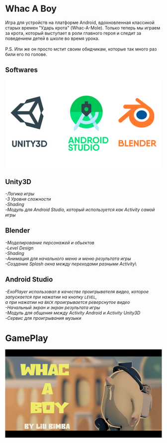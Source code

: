 Whac A Boy
==========

Игра для устройств на платформе Android, вдохновленная классикой старых времен "Ударь крота" (Whac-A-Mole). Только теперь мы играем за крота, который выступает в роли главного героя и следит за поведением детей в школе во время урока.\
\
P.S. Или же он просто мстит своим обидчикам, которые так много раз били его по голове.

Softwares
---------

![](footage/softwares_image.png)

Unity3D
-------------
*-Логика игры*\
*-3 Уровня сложности*\
*-Shading*\
*-Модуль для Android Studio, который используется как Activity самой игры*
  
Blender
-----------

*-Моделирование персонажей и обьектов*\
*-Level Design*\
*-Shading*\
*-Анимация для начального меню и меню результата игры*\
*-Создание Splash окна между переходами разными Activity*\

Android Studio
-----------

*-ExoPlayer использовал в качестве проигрывателя видео, которое запускается при нажатии на кнопку ```LEVEL```,\
а при нажатии на ```BACK``` проигрывается реверснутое видео*\
*-Начальный экран и экран результата игры*\
*-Модуль для общения между Activity Android и Activity Unity3D*\
*-Сервис для проигрывания музыки*

GamePlay
===========
<a href="https://youtu.be/lf6Qf8Lmblc" target="_blank"><img src="footage/sign.png" 
alt="GAMEPLAY" width="1080"/></a>


